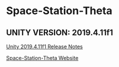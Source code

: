 # Space-Station-Theta

## UNITY VERSION: 2019.4.11f1

[Unity 2019.4.11f1 Release Notes](https://unity.com/releases/editor/whats-new/2019.4.11)

[Space-Station-Theta Website](https://spacestationtheta.subidote.com/)

